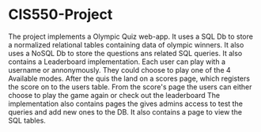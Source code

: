 # CIS550-Project
The project implements a Olympic Quiz web-app. It uses a SQL Db to store a normalized relational tables containing data of olympic winners. It also uses a NoSQL Db to store the questions ans related SQL queries. It also contains a Leaderboard implementation. Each user can play with a username or annonymously. They could choose to play one of the 4 Available modes. After the quis the land on a scores page, which registers the score on to the users table. From the score's page the users can either choose to play the game again or check out the leaderboard
The implementation also contains pages the gives admins access to test the queries and add new ones to the DB. It also contains a page to view the SQL tables.
